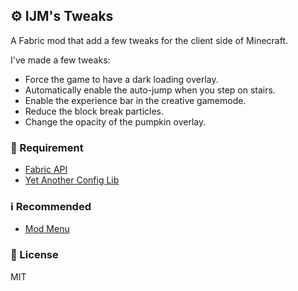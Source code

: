 ## ⚙️ IJM's Tweaks

A Fabric mod that add a few tweaks for the client side of Minecraft.

I've made a few tweaks:
- Force the game to have a dark loading overlay.
- Automatically enable the auto-jump when you step on stairs.
- Enable the experience bar in the creative gamemode.
- Reduce the block break particles.
- Change the opacity of the pumpkin overlay.

### 🔗 Requirement

- [Fabric API](https://modrinth.com/mod/fabric-api)
- [Yet Another Config Lib](https://modrinth.com/mod/yacl)

### ℹ️ Recommended

- [Mod Menu](https://modrinth.com/mod/modmenu)

### 📜 License

MIT